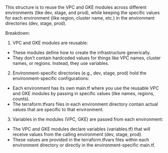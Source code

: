 This structure is to reuse the VPC and GKE modules across different environments (like dev, stage, and prod), while keeping the specific values for each environment (like region, cluster name, etc.) in the environment directories (dev, stage, prod).

Breakdown:
1. VPC and GKE modules are reusable:
- These modules define how to create the infrastructure generically.
- They don’t contain hardcoded values for things like VPC names, cluster names, or regions. Instead, they use variables.

2. Environment-specific directories (e.g., dev, stage, prod) hold the environment-specific configurations:
- Each environment has its own main.tf where you use the reusable VPC and GKE modules by passing in specific values (like names, regions, counts).
- The terraform.tfvars files in each environment directory contain actual values that are specific to that environment. 

3. Variables in the modules (VPC, GKE) are passed from each environment:
- The VPC and GKE modules declare variables (variables.tf) that will receive values from the calling environment (dev, stage, prod).
- These values are provided in the terraform.tfvars files within each environment directory or directly in the environment-specific main.tf.